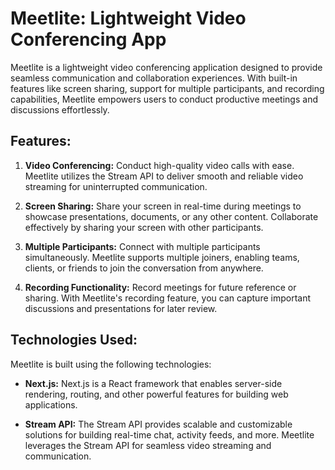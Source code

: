 # Meetlite: Lightweight Video Conferencing App

Meetlite is a lightweight video conferencing application designed to provide seamless communication and collaboration experiences. With built-in features like screen sharing, support for multiple participants, and recording capabilities, Meetlite empowers users to conduct productive meetings and discussions effortlessly.

## Features:

1. **Video Conferencing:** Conduct high-quality video calls with ease. Meetlite utilizes the Stream API to deliver smooth and reliable video streaming for uninterrupted communication.

2. **Screen Sharing:** Share your screen in real-time during meetings to showcase presentations, documents, or any other content. Collaborate effectively by sharing your screen with other participants.

3. **Multiple Participants:** Connect with multiple participants simultaneously. Meetlite supports multiple joiners, enabling teams, clients, or friends to join the conversation from anywhere.

4. **Recording Functionality:** Record meetings for future reference or sharing. With Meetlite's recording feature, you can capture important discussions and presentations for later review.

## Technologies Used:

Meetlite is built using the following technologies:

- **Next.js:** Next.js is a React framework that enables server-side rendering, routing, and other powerful features for building web applications.

- **Stream API:** The Stream API provides scalable and customizable solutions for building real-time chat, activity feeds, and more. Meetlite leverages the Stream API for seamless video streaming and communication.

